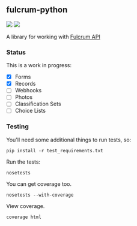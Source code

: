 ## fulcrum-python

<img src="https://api.travis-ci.org/JasonSanford/fulcrum-python.png" />&nbsp;<img src="https://coveralls.io/repos/JasonSanford/fulcrum-python/badge.png?branch=master" />

A library for working with [Fulcrum API](http://fulcrumapp.com/developers/api/)

### Status

This is a work in progress:

- [x] Forms
- [x] Records
- [ ] Webhooks
- [ ] Photos
- [ ] Classification Sets
- [ ] Choice Lists

### Testing

You'll need some additional things to run tests, so:

    pip install -r test_requirements.txt

Run the tests:

    nosetests

You can get coverage too.

    nosetests --with-coverage

View coverage.

    coverage html

